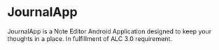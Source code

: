 # JournalApp
JournalApp is a Note Editor Android Application designed to keep your thoughts in a place. In fulfillment of ALC 3.0 requirement.
